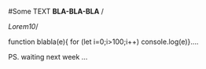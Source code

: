 #Some TEXT
**BLA-BLA-BLA** /

*Lorem10*/

function blabla(e){ for (let i=0;i>100;i++) console.log(e)}....

PS. waiting next week ...